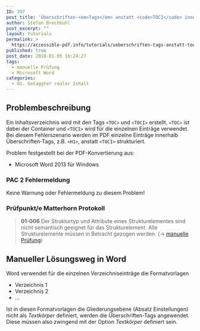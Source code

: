 ```yaml
---
ID: 397
post_title: 'Überschriften-<em>Tags</em> anstatt <code>TOCI</code> innerhalb von <code>TOC</code>'
author: Stefan Brechbühl
post_excerpt: ""
layout: tutorials
permalink: >
  https://accessible-pdf.info/tutorials/ueberschriften-tags-anstatt-toci-innerhalb-von-toc/
published: true
post_date: 2018-01-05 16:24:27
tags:
  - manuelle Prüfung
  - Microsoft Word
categories:
  - 01. Getaggter realer Inhalt
---
```

## Problembeschreibung

Ein Inhaltsverzeichnis wird mit den Tags `<TOC>` und `<TOCI>` erstellt. `<TOC>` ist dabei der Container und `<TOCI>` wird für die einzelnen Einträge verwendet. Bei diesem Fehlerszenario werden im PDF einzelne Einträge innerhalb Überschriften-Tags, z.B. `<H1>`, anstatt `<TOCI>` strukturiert.

Problem festgestellt bei der PDF-Konvertierung aus:

*   Microsoft Word 2013 für Windows

### PAC 2 Fehlermeldung

Keine Warnung oder Fehlermeldung zu diesem Problem!

### Prüfpunkt/e Matterhorn Protokoll

> **01-006** Der Strukturtyp und Attribute eines Strukturelementes sind nicht semantisch geeignet für das Strukturelement. Alle Strukturelemente müssen in Betracht gezogen werden. (→ [manuelle Prüfung][1])

## Manueller Lösungsweg in Word

Word verwendet für die einzelnen Verzeichniseinträge die Formatvorlagen

*   Verzeichnis 1
*   Verzeichnis 2
*   …

Ist in diesen Formatvorlagen die Gliederungsebene (Absatz Einstellungen) nicht als *Textkörper* definiert, werden die Überschriften-Tags angewendet. Diese müssen also zwingend mit der Option *Textkörper* definiert sein.

 [1]: https://accessible-pdf.info/de/glossar/#manuelle-pruefung